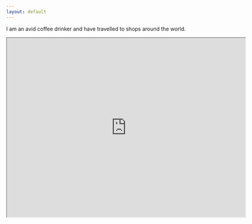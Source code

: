 ```yaml
---
layout: default
---
```


 I am an avid coffee drinker and have travelled to shops around the world.
 
 
 <iframe src="https://www.google.com/maps/d/u/0/embed?mid=1Q3F7PwfN9W2hqTMrI-XIJBoLrVo" width="640" height="480"></iframe>


